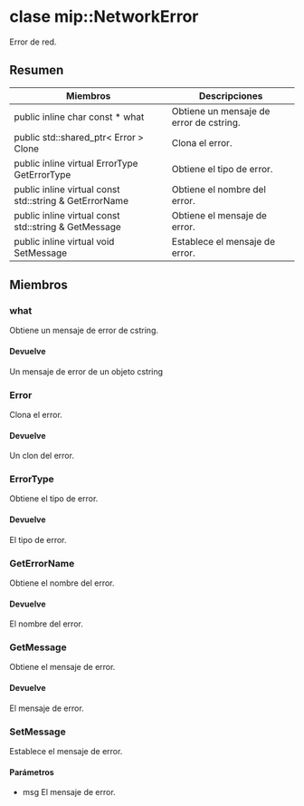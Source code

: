 # <a name="class-mipnetworkerror"></a>clase mip::NetworkError 
Error de red.
## <a name="summary"></a>Resumen
 Miembros                        | Descripciones                                
--------------------------------|---------------------------------------------
public inline char const  * what | Obtiene un mensaje de error de cstring.
public std::shared_ptr< Error > Clone | Clona el error.
public inline virtual ErrorType GetErrorType | Obtiene el tipo de error.
public inline virtual const std::string & GetErrorName | Obtiene el nombre del error.
public inline virtual const std::string & GetMessage | Obtiene el mensaje de error.
public inline virtual void SetMessage | Establece el mensaje de error.
## <a name="members"></a>Miembros
### <a name="what"></a>what
Obtiene un mensaje de error de cstring.
#### <a name="returns"></a>Devuelve
Un mensaje de error de un objeto cstring
### <a name="error"></a>Error
Clona el error.
#### <a name="returns"></a>Devuelve
Un clon del error.
### <a name="errortype"></a>ErrorType
Obtiene el tipo de error.
#### <a name="returns"></a>Devuelve
El tipo de error.
### <a name="geterrorname"></a>GetErrorName
Obtiene el nombre del error.
#### <a name="returns"></a>Devuelve
El nombre del error.
### <a name="getmessage"></a>GetMessage
Obtiene el mensaje de error.
#### <a name="returns"></a>Devuelve
El mensaje de error.
### <a name="setmessage"></a>SetMessage
Establece el mensaje de error.
#### <a name="parameters"></a>Parámetros
* msg El mensaje de error.